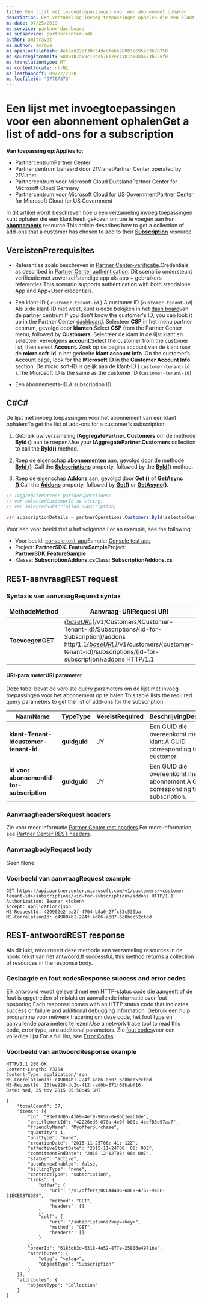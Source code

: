 ```yaml
---
title: Een lijst met invoegtoepassingen voor een abonnement ophalen
description: Een verzameling invoeg toepassingen ophalen die een klant heeft gekozen voor het toevoegen van een abonnement.
ms.date: 07/25/2019
ms.service: partner-dashboard
ms.subservice: partnercenter-sdk
author: amitravat
ms.author: amrava
ms.openlocfilehash: 4e62ad22cf30c34dedfeb628003c695e33b78758
ms.sourcegitcommit: 58801b7a09c19ce57617ec4181a008a673b725f0
ms.translationtype: MT
ms.contentlocale: nl-NL
ms.lasthandoff: 09/22/2020
ms.locfileid: "97767373"
---
```

# <a name="get-a-list-of-add-ons-for-a-subscription"></a><span data-ttu-id="e157d-103">Een lijst met invoegtoepassingen voor een abonnement ophalen</span><span class="sxs-lookup"><span data-stu-id="e157d-103">Get a list of add-ons for a subscription</span></span>

<span data-ttu-id="e157d-104">**Van toepassing op:**</span><span class="sxs-lookup"><span data-stu-id="e157d-104">**Applies to:**</span></span>

- <span data-ttu-id="e157d-105">Partnercentrum</span><span class="sxs-lookup"><span data-stu-id="e157d-105">Partner Center</span></span>
- <span data-ttu-id="e157d-106">Partner centrum beheerd door 21Vianet</span><span class="sxs-lookup"><span data-stu-id="e157d-106">Partner Center operated by 21Vianet</span></span>
- <span data-ttu-id="e157d-107">Partnercentrum voor Microsoft Cloud Duitsland</span><span class="sxs-lookup"><span data-stu-id="e157d-107">Partner Center for Microsoft Cloud Germany</span></span>
- <span data-ttu-id="e157d-108">Partnercentrum voor Microsoft Cloud for US Government</span><span class="sxs-lookup"><span data-stu-id="e157d-108">Partner Center for Microsoft Cloud for US Government</span></span>

<span data-ttu-id="e157d-109">In dit artikel wordt beschreven hoe u een verzameling invoeg toepassingen kunt ophalen die een klant heeft gekozen om toe te voegen aan hun **[abonnements](subscription-resources.md)** resource.</span><span class="sxs-lookup"><span data-stu-id="e157d-109">This article describes how to get a collection of add-ons that a customer has chosen to add to their **[Subscription](subscription-resources.md)** resource.</span></span>

## <a name="prerequisites"></a><span data-ttu-id="e157d-110">Vereisten</span><span class="sxs-lookup"><span data-stu-id="e157d-110">Prerequisites</span></span>

- <span data-ttu-id="e157d-111">Referenties zoals beschreven in [Partner Center-verificatie](partner-center-authentication.md).</span><span class="sxs-lookup"><span data-stu-id="e157d-111">Credentials as described in [Partner Center authentication](partner-center-authentication.md).</span></span> <span data-ttu-id="e157d-112">Dit scenario ondersteunt verificatie met zowel zelfstandige app als app + gebruikers referenties.</span><span class="sxs-lookup"><span data-stu-id="e157d-112">This scenario supports authentication with both standalone App and App+User credentials.</span></span>

- <span data-ttu-id="e157d-113">Een klant-ID ( `customer-tenant-id` ).</span><span class="sxs-lookup"><span data-stu-id="e157d-113">A customer ID (`customer-tenant-id`).</span></span> <span data-ttu-id="e157d-114">Als u de klant-ID niet weet, kunt u deze bekijken in het [dash board](https://partner.microsoft.com/dashboard)van de partner centrum.</span><span class="sxs-lookup"><span data-stu-id="e157d-114">If you don't know the customer's ID, you can look it up in the Partner Center [dashboard](https://partner.microsoft.com/dashboard).</span></span> <span data-ttu-id="e157d-115">Selecteer **CSP** in het menu partner centrum, gevolgd door **klanten**.</span><span class="sxs-lookup"><span data-stu-id="e157d-115">Select **CSP** from the Partner Center menu, followed by **Customers**.</span></span> <span data-ttu-id="e157d-116">Selecteer de klant in de lijst klant en selecteer vervolgens **account**.</span><span class="sxs-lookup"><span data-stu-id="e157d-116">Select the customer from the customer list, then select **Account**.</span></span> <span data-ttu-id="e157d-117">Zoek op de pagina account van de klant naar de **micro soft-id** in het gedeelte **klant account info** .</span><span class="sxs-lookup"><span data-stu-id="e157d-117">On the customer’s Account page, look for the **Microsoft ID** in the **Customer Account Info** section.</span></span> <span data-ttu-id="e157d-118">De micro soft-ID is gelijk aan de klant-ID ( `customer-tenant-id` ).</span><span class="sxs-lookup"><span data-stu-id="e157d-118">The Microsoft ID is the same as the customer ID  (`customer-tenant-id`).</span></span>

- <span data-ttu-id="e157d-119">Een abonnements-ID.</span><span class="sxs-lookup"><span data-stu-id="e157d-119">A subscription ID.</span></span>

## <a name="c"></a><span data-ttu-id="e157d-120">C\#</span><span class="sxs-lookup"><span data-stu-id="e157d-120">C\#</span></span>

<span data-ttu-id="e157d-121">De lijst met invoeg toepassingen voor het abonnement van een klant ophalen:</span><span class="sxs-lookup"><span data-stu-id="e157d-121">To get the list of add-ons for a customer's subscription:</span></span>

1. <span data-ttu-id="e157d-122">Gebruik uw verzameling **IAggregatePartner. Customers** om de methode **ById ()** aan te roepen.</span><span class="sxs-lookup"><span data-stu-id="e157d-122">Use your **IAggregatePartner.Customers** collection to call the **ById()** method.</span></span>

2. <span data-ttu-id="e157d-123">Roep de eigenschap [**abonnementen**](/dotnet/api/microsoft.store.partnercenter.customers.icustomer.subscriptions) aan, gevolgd door de methode [**ById ()**](/dotnet/api/microsoft.store.partnercenter.subscriptions.isubscriptioncollection.byid) .</span><span class="sxs-lookup"><span data-stu-id="e157d-123">Call the [**Subscriptions**](/dotnet/api/microsoft.store.partnercenter.customers.icustomer.subscriptions) property, followed by the [**ById()**](/dotnet/api/microsoft.store.partnercenter.subscriptions.isubscriptioncollection.byid) method.</span></span>

3. <span data-ttu-id="e157d-124">Roep de eigenschap [**Addons**](/dotnet/api/microsoft.store.partnercenter.subscriptions.isubscription.addons) aan, gevolgd door [**Get ()**](/dotnet/api/microsoft.store.partnercenter.subscriptions.isubscriptionaddoncollection.get) of [**GetAsync ()**](/dotnet/api/microsoft.store.partnercenter.subscriptions.isubscriptionaddoncollection.getasync).</span><span class="sxs-lookup"><span data-stu-id="e157d-124">Call the [**Addons**](/dotnet/api/microsoft.store.partnercenter.subscriptions.isubscription.addons) property, followed by [**Get()**](/dotnet/api/microsoft.store.partnercenter.subscriptions.isubscriptionaddoncollection.get) or [**GetAsync()**](/dotnet/api/microsoft.store.partnercenter.subscriptions.isubscriptionaddoncollection.getasync).</span></span>

``` csharp
// IAggregatePartner partnerOperations;
// var selectedCustomerId as string;
// var selectedSubscription Subscription;

var subscriptionDetails = partnerOperations.Customers.ById(selectedCustomerId).Subscriptions.ById(selectedSubscription.Id).AddOns.Get();

```

<span data-ttu-id="e157d-125">Voor een voor beeld ziet u het volgende:</span><span class="sxs-lookup"><span data-stu-id="e157d-125">For an example, see the following:</span></span>

- <span data-ttu-id="e157d-126">Voor beeld: [console test-app](console-test-app.md)</span><span class="sxs-lookup"><span data-stu-id="e157d-126">Sample: [Console test app](console-test-app.md)</span></span>
- <span data-ttu-id="e157d-127">Project: **PartnerSDK. FeatureSample**</span><span class="sxs-lookup"><span data-stu-id="e157d-127">Project: **PartnerSDK.FeatureSample**</span></span>
- <span data-ttu-id="e157d-128">Klasse: **SubscriptionAddons.cs**</span><span class="sxs-lookup"><span data-stu-id="e157d-128">Class: **SubscriptionAddons.cs**</span></span>

## <a name="rest-request"></a><span data-ttu-id="e157d-129">REST-aanvraag</span><span class="sxs-lookup"><span data-stu-id="e157d-129">REST request</span></span>

### <a name="request-syntax"></a><span data-ttu-id="e157d-130">Syntaxis van aanvraag</span><span class="sxs-lookup"><span data-stu-id="e157d-130">Request syntax</span></span>

| <span data-ttu-id="e157d-131">Methode</span><span class="sxs-lookup"><span data-stu-id="e157d-131">Method</span></span>  | <span data-ttu-id="e157d-132">Aanvraag-URI</span><span class="sxs-lookup"><span data-stu-id="e157d-132">Request URI</span></span>                                                                                                                       |
|---------|-----------------------------------------------------------------------------------------------------------------------------------|
| <span data-ttu-id="e157d-133">**Toevoegen**</span><span class="sxs-lookup"><span data-stu-id="e157d-133">**GET**</span></span> | <span data-ttu-id="e157d-134">[*{baseURL}*](partner-center-rest-urls.md)/v1/Customers/{Customer-Tenant-id}/Subscriptions/{id-for-Subscription}/addons http/1.1</span><span class="sxs-lookup"><span data-stu-id="e157d-134">[*{baseURL}*](partner-center-rest-urls.md)/v1/customers/{customer-tenant-id}/subscriptions/{id-for-subscription}/addons HTTP/1.1</span></span> |

#### <a name="uri-parameter"></a><span data-ttu-id="e157d-135">URI-para meter</span><span class="sxs-lookup"><span data-stu-id="e157d-135">URI parameter</span></span>

<span data-ttu-id="e157d-136">Deze tabel bevat de vereiste query parameters om de lijst met invoeg toepassingen voor het abonnement op te halen.</span><span class="sxs-lookup"><span data-stu-id="e157d-136">This table lists the required query parameters to get the list of add-ons for the subscription.</span></span>

| <span data-ttu-id="e157d-137">Naam</span><span class="sxs-lookup"><span data-stu-id="e157d-137">Name</span></span>                    | <span data-ttu-id="e157d-138">Type</span><span class="sxs-lookup"><span data-stu-id="e157d-138">Type</span></span>     | <span data-ttu-id="e157d-139">Vereist</span><span class="sxs-lookup"><span data-stu-id="e157d-139">Required</span></span> | <span data-ttu-id="e157d-140">Beschrijving</span><span class="sxs-lookup"><span data-stu-id="e157d-140">Description</span></span>                               |
|-------------------------|----------|----------|-------------------------------------------|
| <span data-ttu-id="e157d-141">**klant-Tenant-id**</span><span class="sxs-lookup"><span data-stu-id="e157d-141">**customer-tenant-id**</span></span>  | <span data-ttu-id="e157d-142">**guid**</span><span class="sxs-lookup"><span data-stu-id="e157d-142">**guid**</span></span> | <span data-ttu-id="e157d-143">J</span><span class="sxs-lookup"><span data-stu-id="e157d-143">Y</span></span>        | <span data-ttu-id="e157d-144">Een GUID die overeenkomt met de klant.</span><span class="sxs-lookup"><span data-stu-id="e157d-144">A GUID corresponding to the customer.</span></span>     |
| <span data-ttu-id="e157d-145">**id voor abonnement**</span><span class="sxs-lookup"><span data-stu-id="e157d-145">**id-for-subscription**</span></span> | <span data-ttu-id="e157d-146">**guid**</span><span class="sxs-lookup"><span data-stu-id="e157d-146">**guid**</span></span> | <span data-ttu-id="e157d-147">J</span><span class="sxs-lookup"><span data-stu-id="e157d-147">Y</span></span>        | <span data-ttu-id="e157d-148">Een GUID die overeenkomt met het abonnement.</span><span class="sxs-lookup"><span data-stu-id="e157d-148">A GUID corresponding to the subscription.</span></span> |

### <a name="request-headers"></a><span data-ttu-id="e157d-149">Aanvraagheaders</span><span class="sxs-lookup"><span data-stu-id="e157d-149">Request headers</span></span>

<span data-ttu-id="e157d-150">Zie voor meer informatie [Partner Center rest headers](headers.md).</span><span class="sxs-lookup"><span data-stu-id="e157d-150">For more information, see [Partner Center REST headers](headers.md).</span></span>

### <a name="request-body"></a><span data-ttu-id="e157d-151">Aanvraagbody</span><span class="sxs-lookup"><span data-stu-id="e157d-151">Request body</span></span>

<span data-ttu-id="e157d-152">Geen.</span><span class="sxs-lookup"><span data-stu-id="e157d-152">None.</span></span>

### <a name="request-example"></a><span data-ttu-id="e157d-153">Voorbeeld van aanvraag</span><span class="sxs-lookup"><span data-stu-id="e157d-153">Request example</span></span>

```http
GET https://api.partnercenter.microsoft.com/v1/customers/<customer-tenant-id>/subscriptions/<id-for-subscription>/addons HTTP/1.1
Authorization: Bearer <token>
Accept: application/json
MS-RequestId: 429902e2-ea2f-4704-b8a0-27fc53c539ba
MS-CorrelationId: c49004b1-224f-4d86-a607-6c8bcc52cfdd
```

## <a name="rest-response"></a><span data-ttu-id="e157d-154">REST-antwoord</span><span class="sxs-lookup"><span data-stu-id="e157d-154">REST response</span></span>

<span data-ttu-id="e157d-155">Als dit lukt, retourneert deze methode een verzameling resources in de hoofd tekst van het antwoord.</span><span class="sxs-lookup"><span data-stu-id="e157d-155">If successful, this method returns a collection of resources in the response body.</span></span>

### <a name="response-success-and-error-codes"></a><span data-ttu-id="e157d-156">Geslaagde en fout codes</span><span class="sxs-lookup"><span data-stu-id="e157d-156">Response success and error codes</span></span>

<span data-ttu-id="e157d-157">Elk antwoord wordt geleverd met een HTTP-status code die aangeeft of de fout is opgetreden of mislukt en aanvullende informatie over fout opsporing.</span><span class="sxs-lookup"><span data-stu-id="e157d-157">Each response comes with an HTTP status code that indicates success or failure and additional debugging information.</span></span> <span data-ttu-id="e157d-158">Gebruik een hulp programma voor netwerk tracering om deze code, het fout type en aanvullende para meters te lezen.</span><span class="sxs-lookup"><span data-stu-id="e157d-158">Use a network trace tool to read this code, error type, and additional parameters.</span></span> <span data-ttu-id="e157d-159">Zie [fout codes](error-codes.md)voor een volledige lijst.</span><span class="sxs-lookup"><span data-stu-id="e157d-159">For a full list, see [Error Codes](error-codes.md).</span></span>

### <a name="response-example"></a><span data-ttu-id="e157d-160">Voorbeeld van antwoord</span><span class="sxs-lookup"><span data-stu-id="e157d-160">Response example</span></span>

```http
HTTP/1.1 200 OK
Content-Length: 73754
Content-Type: application/json
MS-CorrelationId: c49004b1-224f-4d86-a607-6c8bcc52cfdd
MS-RequestId: 16fee928-dc2c-412f-adbb-871f68babf16
Date: Wed, 25 Nov 2015 05:50:45 GMT

{
    "totalCount": 37,
    "items": [{
        "id": "83ef9d05-4169-4ef9-9657-0e86b1eab1de",
        "entitlementId": "42226ed6-070a-4e0f-b80c-4cdfB3e97aa7",
        "friendlyName": "Myofferpurchase",
        "quantity": 1,
        "unitType": "none",
        "creationDate": "2015-11-25T06: 41: 12Z",
        "effectiveStartDate": "2015-11-24T08: 00: 00Z",
        "commitmentEndDate": "2016-12-12T08: 00: 00Z",
        "status": "active",
        "autoRenewEnabled": false,
        "billingType": "none",
        "contractType": "subscription",
        "links": {
            "offer": {
                "uri": "/v1/offers/0CCA44D6-68E9-4762-94EE-31ECE98783B9",
                "method": "GET",
                "headers": []
            },
            "self": {
                "uri": "/subscriptions?key=<key>",
                "method": "GET",
                "headers": []
            }
        },
        "orderId": "6183db3d-6318-4e52-877e-25806e4971be",
        "attributes": {
            "etag": "<etag>",
            "objectType": "Subscription"
        }
    }],
    "attributes": {
        "objectType": "Collection"
    }
}
```
